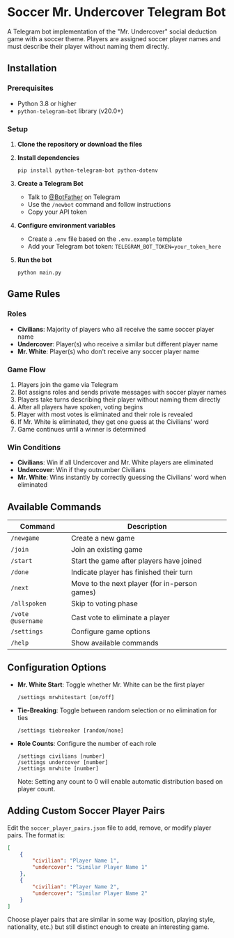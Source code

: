 # Soccer Mr. Undercover Telegram Bot

A Telegram bot implementation of the "Mr. Undercover" social deduction game with a soccer theme. Players are assigned soccer player names and must describe their player without naming them directly.

## Installation

### Prerequisites
- Python 3.8 or higher
- `python-telegram-bot` library (v20.0+)

### Setup

1. **Clone the repository or download the files**

2. **Install dependencies**
   ```
   pip install python-telegram-bot python-dotenv
   ```

3. **Create a Telegram Bot**
   - Talk to [@BotFather](https://t.me/BotFather) on Telegram
   - Use the `/newbot` command and follow instructions
   - Copy your API token

4. **Configure environment variables**
   - Create a `.env` file based on the `.env.example` template
   - Add your Telegram bot token: `TELEGRAM_BOT_TOKEN=your_token_here`

5. **Run the bot**
   ```
   python main.py
   ```

## Game Rules

### Roles
- **Civilians**: Majority of players who all receive the same soccer player name
- **Undercover**: Player(s) who receive a similar but different player name
- **Mr. White**: Player(s) who don't receive any soccer player name

### Game Flow
1. Players join the game via Telegram
2. Bot assigns roles and sends private messages with soccer player names
3. Players take turns describing their player without naming them directly
4. After all players have spoken, voting begins
5. Player with most votes is eliminated and their role is revealed
6. If Mr. White is eliminated, they get one guess at the Civilians' word
7. Game continues until a winner is determined

### Win Conditions
- **Civilians**: Win if all Undercover and Mr. White players are eliminated
- **Undercover**: Win if they outnumber Civilians
- **Mr. White**: Wins instantly by correctly guessing the Civilians' word when eliminated

## Available Commands

| Command | Description |
|---------|-------------|
| `/newgame` | Create a new game |
| `/join` | Join an existing game |
| `/start` | Start the game after players have joined |
| `/done` | Indicate player has finished their turn |
| `/next` | Move to the next player (for in-person games) |
| `/allspoken` | Skip to voting phase |
| `/vote @username` | Cast vote to eliminate a player |
| `/settings` | Configure game options |
| `/help` | Show available commands |

## Configuration Options

- **Mr. White Start**: Toggle whether Mr. White can be the first player
  ```
  /settings mrwhitestart [on/off]
  ```

- **Tie-Breaking**: Toggle between random selection or no elimination for ties
  ```
  /settings tiebreaker [random/none]
  ```

- **Role Counts**: Configure the number of each role
  ```
  /settings civilians [number]
  /settings undercover [number]
  /settings mrwhite [number]
  ```
  Note: Setting any count to 0 will enable automatic distribution based on player count.

## Adding Custom Soccer Player Pairs

Edit the `soccer_player_pairs.json` file to add, remove, or modify player pairs. The format is:

```json
[
    {
        "civilian": "Player Name 1",
        "undercover": "Similar Player Name 1"
    },
    {
        "civilian": "Player Name 2",
        "undercover": "Similar Player Name 2"
    }
]
```

Choose player pairs that are similar in some way (position, playing style, nationality, etc.) but still distinct enough to create an interesting game.
